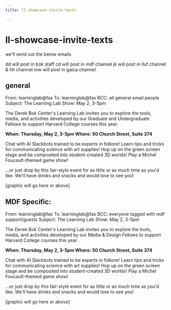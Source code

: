 ```yaml
---
title: ll-showcase-invite-texts

---
```


# ll-showcase-invite-texts

we'll send out the below emails

dd will post in bok staff
cd will post in mdf channel
jk will post in lluf channel & hh channel
mw will post in gaica channel

## general 
From: learninglab@fas
To: learninglab@fas
BCC: all general email people
Subject: The Learning Lab Show: May 2, 3-5pm

The Derek Bok Center's Learning Lab invites you to explore the tools, media, and activities developed by our Graduate and Undergraduate Fellows to support Harvard College courses this year. 

**When: Thursday, May 2, 3-5pm
Where: 50 Church Street, Suite 374**

Chat with AI Slackbots trained to be experts in folkore! Learn tips and tricks for communicating science with art supplies! Hop up on the green screen stage and be composited into student-created 3D worlds! Play a Michel Foucault-themed game show!

...or just drop by this fair-style event for as little or as much time as you'd like. We'll have drinks and snacks and would love to see you!


[graphic will go here or above]

## MDF Specific:

From: learninglab@fas
To: learninglab@fas
BCC: everyone tagged with mdf support/guests
Subject: The Learning Lab Show: May 2, 3-5pm

The Derek Bok Center's Learning Lab invites you to explore the tools, media, and activities developed by our Media & Design Fellows to support Harvard College courses this year.

**When: Thursday, May 2, 3-5pm
Where: 50 Church Street, Suite 374**

Chat with AI Slackbots trained to be experts in folkore! Learn tips and tricks for communicating science with art supplies! Hop up on the green screen stage and be composited into student-created 3D worlds! Play a Michel Foucault-themed game show!

...or just drop by this fair-style event for as little or as much time as you'd like. We'll have drinks and snacks and would love to see you!


[graphic will go here or above]
